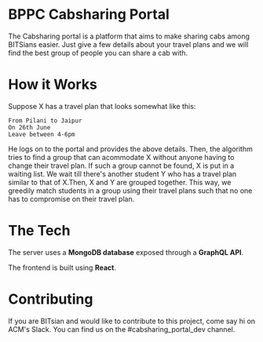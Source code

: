 # BPPC Cabsharing Portal
The Cabsharing portal is a platform that aims to make sharing cabs among BITSians easier. Just give a few details about your travel plans and we will find the best group of people you can share a cab with. 

# How it Works
Suppose X has a travel plan that looks somewhat like this: 
```
From Pilani to Jaipur 
On 26th June
Leave between 4-6pm
```

He logs on to the portal and provides the above details. Then, the algorithm tries to find a group that can acommodate X without anyone having to change their travel plan. If such a group cannot be found, X is put in a waiting list. We wait till there's another student Y who has a travel plan similar to that of X.Then, X and Y are grouped together. This way, we greedily match students in a group using their travel plans such that no one has to compromise on their travel plan. 

# The Tech

The server uses a **MongoDB database** exposed through a **GraphQL API**. 

The frontend is built using **React**.

# Contributing 

If you are BITsian and would like to contribute to this project, come say hi on ACM's Slack. You can find us on the #cabsharing_portal_dev channel. 
